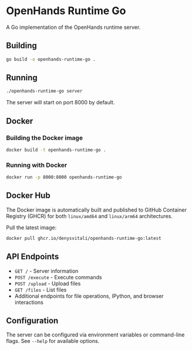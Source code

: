 # OpenHands Runtime Go

A Go implementation of the OpenHands runtime server.

## Building

```bash
go build -o openhands-runtime-go .
```

## Running

```bash
./openhands-runtime-go server
```

The server will start on port 8000 by default.

## Docker

### Building the Docker image

```bash
docker build -t openhands-runtime-go .
```

### Running with Docker

```bash
docker run -p 8000:8000 openhands-runtime-go
```

## Docker Hub

The Docker image is automatically built and published to GitHub Container Registry (GHCR) for both `linux/amd64` and `linux/arm64` architectures.

Pull the latest image:

```bash
docker pull ghcr.io/denysvitali/openhands-runtime-go:latest
```

## API Endpoints

- `GET /` - Server information
- `POST /execute` - Execute commands
- `POST /upload` - Upload files
- `GET /files` - List files
- Additional endpoints for file operations, IPython, and browser interactions

## Configuration

The server can be configured via environment variables or command-line flags. See `--help` for available options.
